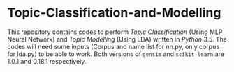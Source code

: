 # Topic-Classification-and-Modelling

This repository contains codes to perform *Topic Classification* (Using MLP Neural Network) and *Topic Modelling* (Using LDA) written in *Python* 3.5. The codes will need some inputs (Corpus and name list for nn.py, only corpus for lda.py) to be able to work. Both versions of `gensim` and `scikit-learn` are 1.0.1 and 0.18.1 respectively.
